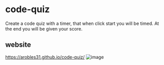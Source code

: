 # code-quiz

Create a code quiz with a timer, that when click start you will be timed. At the end you will be given your score. 

## website ##
https://arobles31.github.io/code-quiz/
![image](https://user-images.githubusercontent.com/76639155/111061323-957dc180-8457-11eb-9e42-600f300ace1d.png)
